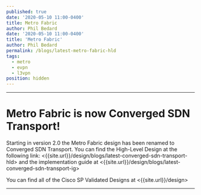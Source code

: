 ```yaml
---
published: true 
date: '2020-05-10 11:00-0400'
title: Metro Fabric 
author: Phil Bedard 
date: '2020-05-10 11:00-0400'
title: 'Metro Fabric' 
author: Phil Bedard 
permalink: /blogs/latest-metro-fabric-hld
tags:
  - metro  
  - evpn 
  - l3vpn 
position: hidden  
---
```


---

# Metro Fabric is now Converged SDN Transport! 

Starting in version 2.0 the Metro Fabric design has been renamed to Converged SDN Transport.  You can find the High-Level Design at the following link: <{{site.url}}/design/blogs/latest-converged-sdn-transport-hld> and the implementation guide at <{{site.url}}/design/blogs/latest-converged-sdn-transport-ig> 

You can find all of the Cisco SP Validated Designs at <{{site.url}}/design> 

---

